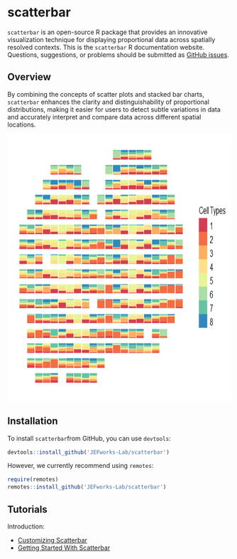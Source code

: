 
<!-- README.md is generated from README.Rmd. Please edit that file -->

# scatterbar

<!-- badges: start -->
<!-- badges: end -->

`scatterbar` is an open-source R package that provides an innovative
visualization technique for displaying proportional data across
spatially resolved contexts. This is the `scatterbar` R documentation
website. Questions, suggestions, or problems should be submitted as
[GitHub issues](https://github.com/JEFworks-Lab/scatterbar/issues).

## Overview

By combining the concepts of scatter plots and stacked bar charts,
`scatterbar` enhances the clarity and distinguishability of proportional
distributions, making it easier for users to detect subtle variations in
data and accurately interpret and compare data across different spatial
locations.

<p align="center">

<img src="https://github.com/JEFworks-Lab/scatterbar/blob/main/images/scatterbar_example.png?raw=true" height="600"/>

</p>

## Installation

To install `scatterbar`from GitHub, you can use `devtools`:

``` r
devtools::install_github('JEFworks-Lab/scatterbar')
```

However, we currently recommend using `remotes`:

``` r
require(remotes)
remotes::install_github('JEFworks-Lab/scatterbar')
```

## Tutorials

Introduction:

- [Customizing
  Scatterbar](https://github.com/JEFworks/scatterbar/blob/main/vignettes/customizing_scatterbar.Rmd)
- [Getting Started With
  Scatterbar](https://github.com/JEFworks/scatterbar/blob/main/vignettes/getting-started-with-scatterbars.Rmd)
